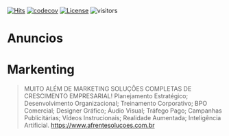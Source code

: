 [![Hits](https://hits.seeyoufarm.com/api/count/incr/badge.svg?url=https%3A%2F%2Fgithub.com%2Fdevcleverton&count_bg=%2379C83D&title_bg=%23555555&icon=fastify.svg&icon_color=%23E7E7E7&title=hits&edge_flat=false)](https://hits.seeyoufarm.com)
[![codecov](https://codecov.io/gh/peaceiris/actions-pixela/branch/main/graph/badge.svg)](https://codecov.io/gh/peaceiris/actions-pixela)
[![License](https://img.shields.io/:license-mit-blue.svg?style=flat)](https://opensource.org/licenses/MIT)
![visitors](https://visitor-badge.laobi.icu/badge?page_id=devcleverton.visitor-badge)


# Anuncios
# Markenting
 

> MUITO ALÉM DE MARKETING SOLUÇÕES COMPLETAS DE CRESCIMENTO EMPRESARIAL! Planejamento Estratégico;  Desenvolvimento Organizacional;  Treinamento Corporativo;  BPO Comercial;  Designer Gráfico;  Áudio Visual;  Tráfego Pago;  Campanhas Publicitárias;  Vídeos Instrucionais;  Realidade Aumentada;  Inteligência Artificial. 
> https://www.afrentesolucoes.com.br
